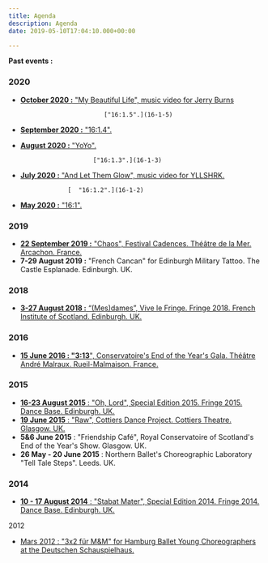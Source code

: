 ```yaml
---
title: Agenda
description: Agenda
date: 2019-05-10T17:04:10.000+00:00

---
```

**Past events :**

### 2020

* [**October 2020 :** "My Beautiful Life", music video for Jerry Burns](http://www.constantvigier.com/mybeautifullife)

                             ["16:1.5".](16-1-5)
* [**September 2020 :** "16:1.4".](16-1-4)
* [**August 2020 :** "YoYo".](http://www.constantvigier.com/yoyo)

                          ["16:1.3".](16-1-3)
* [**July 2020 :** "And Let Them Glow", music video for YLLSHRK.](http://www.constantvigier.com/andletthemglow)

                   [  "16:1.2".](16-1-2)
* [**May 2020 :** "16:1".](http://www.constantvigier.com/16-1)

### 2019

* [**22 September 2019 :** "Chaos", Festival Cadences. Théâtre de la Mer. Arcachon. France.](http://www.constantvigier.com/chaos)
* **7-29 August 2019 :** "French Cancan" for Edinburgh Military Tattoo. The Castle Esplanade. Edinburgh. UK.

### 2018

* [**3-27 August 2018 :** “(Mes)dames”, Vive le Fringe. Fringe 2018. French Institute of Scotland. Edinburgh. UK.](http://www.constantvigier.com/mesdames)

### 2016

* [**15 June 2016 : "3:13**", Conservatoire's End of the Year's Gala. Théâtre André Malraux. Rueil-Malmaison. France.](http://www.constantvigier.com/313)

### 2015

* [**16-23 August 2015** : "Oh, Lord", Special Edition 2015. Fringe 2015. Dance Base. Edinburgh. UK.](http://www.constantvigier.com/oh-lord)
* [**19 June 2015** : "Raw", Cottiers Dance Project. Cottiers Theatre. Glasgow. UK.](http://www.constantvigier.com/raw)
* **5&6 June 2015** : "Friendship Café", Royal Conservatoire of Scotland's End of the Year's Show. Glasgow. UK.
* **26 May - 20 June 2015** : Northern Ballet's Choreographic Laboratory "Tell Tale Steps". Leeds. UK.

### 2014

* [**10 - 17 August 2014** : "Stabat Mater", Special Edition 2014. Fringe 2014. Dance Base. Edinburgh. UK.](http://www.constantvigier.com/stabat-mater)

2012

* [Mars 2012 : "3x2 für M&M" for Hamburg Ballet Young Choreographers at the Deutschen Schauspielhaus.](http://www.constantvigier.com/creations-1-1)